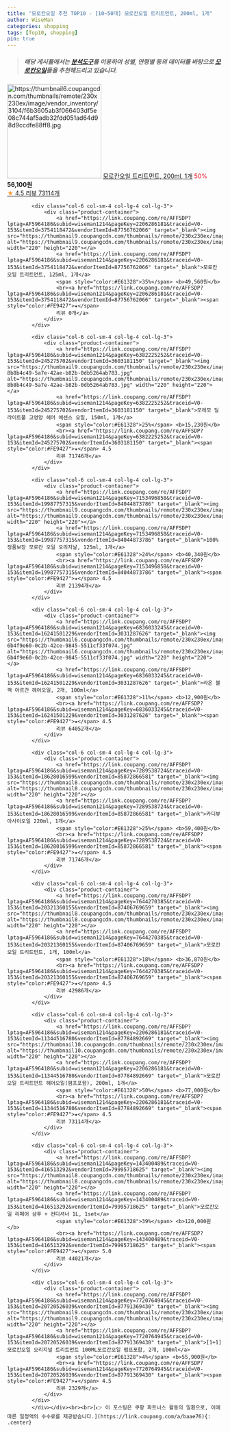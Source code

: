 ```yaml
---
title: "모로칸오일 추천 TOP10 - [10~50대] 모로칸오일 트리트먼트, 200ml, 1개"
author: WiseMan
categories: shopping
tags: [Top10, shopping]
pin: true
---
```


> ##### 해당 게시물에서는 [**분석도구**](https://itemscout.io/)를 이용하여 **성별**, **연령별** 등의 데이터를 바탕으로 [**모로칸오일**](https://link.coupang.com/a/baae76)들을 추천해드리고 있습니다.
<div class="container"><div class="row">
            <div class="col-6 col-sm-4 col-lg-4 col-lg-3">
                <div class="product-container">
                    <a href="https://link.coupang.com/re/AFFSDP?lptag=AF5964186&subid=wiseman1214&pageKey=7153496858&traceid=V0-153&itemId=16866158685&vendorItemId=84044873802" target="_blank"><img src="https://thumbnail6.coupangcdn.com/thumbnails/remote/230x230ex/image/vendor_inventory/3104/f6b3605ab3f066403df5e08c744af5adb32fdd051ad64d98d9ccdfe88ff8.jpg" alt="https://thumbnail6.coupangcdn.com/thumbnails/remote/230x230ex/image/vendor_inventory/3104/f6b3605ab3f066403df5e08c744af5adb32fdd051ad64d98d9ccdfe88ff8.jpg" width="220" height="220"></a>
                    <a href="https://link.coupang.com/re/AFFSDP?lptag=AF5964186&subid=wiseman1214&pageKey=7153496858&traceid=V0-153&itemId=16866158685&vendorItemId=84044873802" target="_blank">모로칸오일 트리트먼트, 200ml, 1개</a>
                    <span style="color:#E61328">50%</span> <b>56,100원</b>
                    <br><a href="https://link.coupang.com/re/AFFSDP?lptag=AF5964186&subid=wiseman1214&pageKey=7153496858&traceid=V0-153&itemId=16866158685&vendorItemId=84044873802" target="_blank"><span style="color:#FE9427">★</span> 4.5
                    리뷰 73114개</a>
                </div>
            </div>
            
            <div class="col-6 col-sm-4 col-lg-4 col-lg-3">
                <div class="product-container">
                    <a href="https://link.coupang.com/re/AFFSDP?lptag=AF5964186&subid=wiseman1214&pageKey=2206286181&traceid=V0-153&itemId=3754118472&vendorItemId=87756762066" target="_blank"><img src="https://thumbnail9.coupangcdn.com/thumbnails/remote/230x230ex/image/vendor_inventory/5f5e/387ba9d75042feac61a24680d05c8be9bb5bfee4893d871b3caa6d58be06.jpg" alt="https://thumbnail9.coupangcdn.com/thumbnails/remote/230x230ex/image/vendor_inventory/5f5e/387ba9d75042feac61a24680d05c8be9bb5bfee4893d871b3caa6d58be06.jpg" width="220" height="220"></a>
                    <a href="https://link.coupang.com/re/AFFSDP?lptag=AF5964186&subid=wiseman1214&pageKey=2206286181&traceid=V0-153&itemId=3754118472&vendorItemId=87756762066" target="_blank">모로칸 오일 트리트먼트, 125ml, 1개</a>
                    <span style="color:#E61328">35%</span> <b>49,560원</b>
                    <br><a href="https://link.coupang.com/re/AFFSDP?lptag=AF5964186&subid=wiseman1214&pageKey=2206286181&traceid=V0-153&itemId=3754118472&vendorItemId=87756762066" target="_blank"><span style="color:#FE9427">★</span> 
                    리뷰 0개</a>
                </div>
            </div>
            
            <div class="col-6 col-sm-4 col-lg-4 col-lg-3">
                <div class="product-container">
                    <a href="https://link.coupang.com/re/AFFSDP?lptag=AF5964186&subid=wiseman1214&pageKey=6382225252&traceid=V0-153&itemId=245275702&vendorItemId=3603181150" target="_blank"><img src="https://thumbnail9.coupangcdn.com/thumbnails/remote/230x230ex/image/retail/images/198983411070983-8b8b4c49-5a7e-42ae-b82b-0db5264ab783.jpg" alt="https://thumbnail9.coupangcdn.com/thumbnails/remote/230x230ex/image/retail/images/198983411070983-8b8b4c49-5a7e-42ae-b82b-0db5264ab783.jpg" width="220" height="220"></a>
                    <a href="https://link.coupang.com/re/AFFSDP?lptag=AF5964186&subid=wiseman1214&pageKey=6382225252&traceid=V0-153&itemId=245275702&vendorItemId=3603181150" target="_blank">모레모 딜라이트풀 고영양 헤어 에센스 오일, 150ml, 1개</a>
                    <span style="color:#E61328">25%</span> <b>15,230원</b>
                    <br><a href="https://link.coupang.com/re/AFFSDP?lptag=AF5964186&subid=wiseman1214&pageKey=6382225252&traceid=V0-153&itemId=245275702&vendorItemId=3603181150" target="_blank"><span style="color:#FE9427">★</span> 4.5
                    리뷰 71746개</a>
                </div>
            </div>
            
            <div class="col-6 col-sm-4 col-lg-4 col-lg-3">
                <div class="product-container">
                    <a href="https://link.coupang.com/re/AFFSDP?lptag=AF5964186&subid=wiseman1214&pageKey=7153496858&traceid=V0-153&itemId=19987757315&vendorItemId=84044873786" target="_blank"><img src="https://thumbnail9.coupangcdn.com/thumbnails/remote/230x230ex/image/vendor_inventory/082b/57a50c5540252d6205a9715255a30c589a58fffed96181afc2710e80fafd.jpg" alt="https://thumbnail9.coupangcdn.com/thumbnails/remote/230x230ex/image/vendor_inventory/082b/57a50c5540252d6205a9715255a30c589a58fffed96181afc2710e80fafd.jpg" width="220" height="220"></a>
                    <a href="https://link.coupang.com/re/AFFSDP?lptag=AF5964186&subid=wiseman1214&pageKey=7153496858&traceid=V0-153&itemId=19987757315&vendorItemId=84044873786" target="_blank">100% 정품보장 모로칸 오일 오리지날, 125ml, 1개</a>
                    <span style="color:#E61328">24%</span> <b>40,340원</b>
                    <br><a href="https://link.coupang.com/re/AFFSDP?lptag=AF5964186&subid=wiseman1214&pageKey=7153496858&traceid=V0-153&itemId=19987757315&vendorItemId=84044873786" target="_blank"><span style="color:#FE9427">★</span> 4.5
                    리뷰 21394개</a>
                </div>
            </div>
            
            <div class="col-6 col-sm-4 col-lg-4 col-lg-3">
                <div class="product-container">
                    <a href="https://link.coupang.com/re/AFFSDP?lptag=AF5964186&subid=wiseman1214&pageKey=6836033245&traceid=V0-153&itemId=16241501229&vendorItemId=3031287626" target="_blank"><img src="https://thumbnail6.coupangcdn.com/thumbnails/remote/230x230ex/image/retail/images/1268460893546120-6b4f9e60-0c2b-42ce-9845-5511cf33f074.jpg" alt="https://thumbnail6.coupangcdn.com/thumbnails/remote/230x230ex/image/retail/images/1268460893546120-6b4f9e60-0c2b-42ce-9845-5511cf33f074.jpg" width="220" height="220"></a>
                    <a href="https://link.coupang.com/re/AFFSDP?lptag=AF5964186&subid=wiseman1214&pageKey=6836033245&traceid=V0-153&itemId=16241501229&vendorItemId=3031287626" target="_blank">라온 블랙 아르간 헤어오일, 2개, 100ml</a>
                    <span style="color:#E61328">11%</span> <b>12,900원</b>
                    <br><a href="https://link.coupang.com/re/AFFSDP?lptag=AF5964186&subid=wiseman1214&pageKey=6836033245&traceid=V0-153&itemId=16241501229&vendorItemId=3031287626" target="_blank"><span style="color:#FE9427">★</span> 4.5
                    리뷰 64052개</a>
                </div>
            </div>
            
            <div class="col-6 col-sm-4 col-lg-4 col-lg-3">
                <div class="product-container">
                    <a href="https://link.coupang.com/re/AFFSDP?lptag=AF5964186&subid=wiseman1214&pageKey=7289538724&traceid=V0-153&itemId=18628016599&vendorItemId=85872866581" target="_blank"><img src="https://thumbnail8.coupangcdn.com/thumbnails/remote/230x230ex/image/vendor_inventory/2917/e301c9b266f00b1779bd06e49ee701f951a103bff3bb13ff38ccefd804c7.jpg" alt="https://thumbnail8.coupangcdn.com/thumbnails/remote/230x230ex/image/vendor_inventory/2917/e301c9b266f00b1779bd06e49ee701f951a103bff3bb13ff38ccefd804c7.jpg" width="220" height="220"></a>
                    <a href="https://link.coupang.com/re/AFFSDP?lptag=AF5964186&subid=wiseman1214&pageKey=7289538724&traceid=V0-153&itemId=18628016599&vendorItemId=85872866581" target="_blank">카디뷰 아사이오일 220ml, 1개</a>
                    <span style="color:#E61328">25%</span> <b>59,400원</b>
                    <br><a href="https://link.coupang.com/re/AFFSDP?lptag=AF5964186&subid=wiseman1214&pageKey=7289538724&traceid=V0-153&itemId=18628016599&vendorItemId=85872866581" target="_blank"><span style="color:#FE9427">★</span> 4.5
                    리뷰 71746개</a>
                </div>
            </div>
            
            <div class="col-6 col-sm-4 col-lg-4 col-lg-3">
                <div class="product-container">
                    <a href="https://link.coupang.com/re/AFFSDP?lptag=AF5964186&subid=wiseman1214&pageKey=7644270385&traceid=V0-153&itemId=20321360155&vendorItemId=87406769659" target="_blank"><img src="https://thumbnail8.coupangcdn.com/thumbnails/remote/230x230ex/image/vendor_inventory/0b7f/de4c0fdbf6c48c59a2b2155607304af1c950791e48020d1ed5ceb79426ce.jpg" alt="https://thumbnail8.coupangcdn.com/thumbnails/remote/230x230ex/image/vendor_inventory/0b7f/de4c0fdbf6c48c59a2b2155607304af1c950791e48020d1ed5ceb79426ce.jpg" width="220" height="220"></a>
                    <a href="https://link.coupang.com/re/AFFSDP?lptag=AF5964186&subid=wiseman1214&pageKey=7644270385&traceid=V0-153&itemId=20321360155&vendorItemId=87406769659" target="_blank">모로칸오일 트리트먼트, 1개, 100ml</a>
                    <span style="color:#E61328">18%</span> <b>36,870원</b>
                    <br><a href="https://link.coupang.com/re/AFFSDP?lptag=AF5964186&subid=wiseman1214&pageKey=7644270385&traceid=V0-153&itemId=20321360155&vendorItemId=87406769659" target="_blank"><span style="color:#FE9427">★</span> 4.5
                    리뷰 42986개</a>
                </div>
            </div>
            
            <div class="col-6 col-sm-4 col-lg-4 col-lg-3">
                <div class="product-container">
                    <a href="https://link.coupang.com/re/AFFSDP?lptag=AF5964186&subid=wiseman1214&pageKey=2206286181&traceid=V0-153&itemId=11344516780&vendorItemId=87784892669" target="_blank"><img src="https://thumbnail10.coupangcdn.com/thumbnails/remote/230x230ex/image/vendor_inventory/6d4d/819ad0d2c7d311d71b851eb339d33e743171f49d768594d18e7893d0c537.jpg" alt="https://thumbnail10.coupangcdn.com/thumbnails/remote/230x230ex/image/vendor_inventory/6d4d/819ad0d2c7d311d71b851eb339d33e743171f49d768594d18e7893d0c537.jpg" width="220" height="220"></a>
                    <a href="https://link.coupang.com/re/AFFSDP?lptag=AF5964186&subid=wiseman1214&pageKey=2206286181&traceid=V0-153&itemId=11344516780&vendorItemId=87784892669" target="_blank">모로칸오일 트리트먼트 헤어오일(펌프포함), 200ml, 1개</a>
                    <span style="color:#E61328">50%</span> <b>77,000원</b>
                    <br><a href="https://link.coupang.com/re/AFFSDP?lptag=AF5964186&subid=wiseman1214&pageKey=2206286181&traceid=V0-153&itemId=11344516780&vendorItemId=87784892669" target="_blank"><span style="color:#FE9427">★</span> 4.5
                    리뷰 73114개</a>
                </div>
            </div>
            
            <div class="col-6 col-sm-4 col-lg-4 col-lg-3">
                <div class="product-container">
                    <a href="https://link.coupang.com/re/AFFSDP?lptag=AF5964186&subid=wiseman1214&pageKey=143400489&traceid=V0-153&itemId=416513292&vendorItemId=79995718625" target="_blank"><img src="https://thumbnail8.coupangcdn.com/thumbnails/remote/230x230ex/image/vendor_inventory/7112/8cac799b2008559ca934c6f9a98046e02a393039ef83a2a6b7cf38bb2ab2.jpg" alt="https://thumbnail8.coupangcdn.com/thumbnails/remote/230x230ex/image/vendor_inventory/7112/8cac799b2008559ca934c6f9a98046e02a393039ef83a2a6b7cf38bb2ab2.jpg" width="220" height="220"></a>
                    <a href="https://link.coupang.com/re/AFFSDP?lptag=AF5964186&subid=wiseman1214&pageKey=143400489&traceid=V0-153&itemId=416513292&vendorItemId=79995718625" target="_blank">모로칸오일 리페어 샴푸 + 컨디셔너 1L, 1set</a>
                    <span style="color:#E61328">39%</span> <b>120,000원</b>
                    <br><a href="https://link.coupang.com/re/AFFSDP?lptag=AF5964186&subid=wiseman1214&pageKey=143400489&traceid=V0-153&itemId=416513292&vendorItemId=79995718625" target="_blank"><span style="color:#FE9427">★</span> 5.0
                    리뷰 44021개</a>
                </div>
            </div>
            
            <div class="col-6 col-sm-4 col-lg-4 col-lg-3">
                <div class="product-container">
                    <a href="https://link.coupang.com/re/AFFSDP?lptag=AF5964186&subid=wiseman1214&pageKey=7720764945&traceid=V0-153&itemId=20720526039&vendorItemId=87791369430" target="_blank"><img src="https://thumbnail9.coupangcdn.com/thumbnails/remote/230x230ex/image/vendor_inventory/2c1a/ad30096fa5f9ca09d6ae05f51b9306ca943849089f6c8aae78245beeb930.png" alt="https://thumbnail9.coupangcdn.com/thumbnails/remote/230x230ex/image/vendor_inventory/2c1a/ad30096fa5f9ca09d6ae05f51b9306ca943849089f6c8aae78245beeb930.png" width="220" height="220"></a>
                    <a href="https://link.coupang.com/re/AFFSDP?lptag=AF5964186&subid=wiseman1214&pageKey=7720764945&traceid=V0-153&itemId=20720526039&vendorItemId=87791369430" target="_blank">[1+1] 모로칸오일 오리지널 트리트먼트 100ML모르간오일 펌프포함, 2개, 100ml</a>
                    <span style="color:#E61328">4%</span> <b>55,900원</b>
                    <br><a href="https://link.coupang.com/re/AFFSDP?lptag=AF5964186&subid=wiseman1214&pageKey=7720764945&traceid=V0-153&itemId=20720526039&vendorItemId=87791369430" target="_blank"><span style="color:#FE9427">★</span> 4.5
                    리뷰 2329개</a>
                </div>
            </div>
            </div></div><br><br>[👉 이 포스팅은 쿠팡 파트너스 활동의 일환으로, 이에 따른 일정액의 수수료를 제공받습니다.](https://link.coupang.com/a/baae76){: .center}